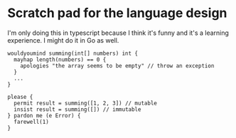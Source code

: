 # Scratch pad for the language design

I'm only doing this in typescript because I think it's funny and it's a learning experience. I might do it in Go as well.

```
wouldyoumind summing(int[] numbers) int {
  mayhap length(numbers) == 0 {
    apologies "the array seems to be empty" // throw an exception
  }
  ...
}

please {
  permit result = summing([1, 2, 3]) // mutable
  insist result = summing([]) // immutable
} pardon me (e Error) {
  farewell(1)
}
```
